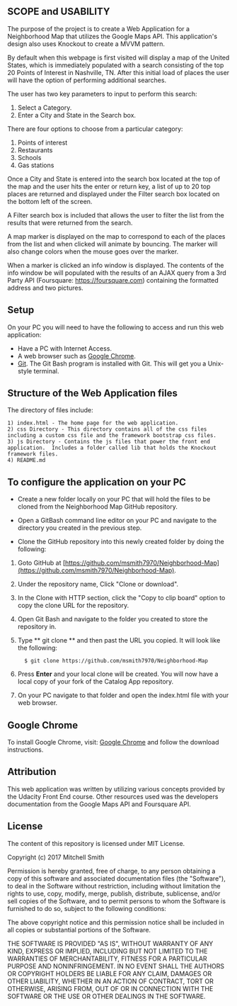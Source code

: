 ## SCOPE and USABILITY

The purpose of the project is to create a Web Application for a Neighborhood Map that utilizes the Google Maps API.  This application's design also uses Knockout to create a MVVM pattern.

By default when this webpage is first visited will display a map of the United States, which is immediately populated with a search consisting of the top 20 Points of Interest in Nashville, TN. After this initial load of places the user will have the option of performing additional searches.

The user has two key parameters to input to perform this search:
1. Select a Category.
2. Enter a City and State in the Search box.  

There are four options to choose from a particular category:
1. Points of interest
2. Restaurants
3. Schools
4. Gas stations

Once a City and State is entered into the search box located at the top of the map and the user hits the enter or return key, a list of up to 20 top places are returned and displayed under the Filter search box located on the bottom left of the screen.  

A Filter search box is included that allows the user to filter the list from the results that were returned from the search.  

A map marker is displayed on the map to correspond to each of the places from the list and when clicked will animate by bouncing.  The marker will also change colors when the mouse goes over the marker.

When a marker is clicked an info window is displayed.  The contents of the info window be will populated with the results of an AJAX query from a 3rd Party API (Foursquare: https://foursquare.com) containing the formatted address and two pictures.  


## Setup

On your PC you will need to have the following to access and run this web application:

* Have a PC with Internet Access.
* A web browser such as [Google Chrome](https://www.google.com/chrome/browser/).
* [Git](https://help.github.com/articles/set-up-git/).  The Git Bash program is installed with Git.  This will get you a Unix-style terminal.


## Structure of the Web Application files

The directory of files include:

    1) index.html - The home page for the web application.
    2) css Directory - This directory contains all of the css files including a custom css file and the framework bootstrap css files.
    3) js Directory - Contains the js files that power the front end application.  Includes a folder called lib that holds the Knockout framework files.
    4) README.md


## To configure the application on your PC

* Create a new folder locally on your PC that will hold the files to be cloned from the Neighborhood Map GitHub repository.

* Open a GitBash command line editor on your PC and navigate to the directory you created in the previous step.

* Clone the GitHub repository into this newly created folder by doing the following:

 1. Goto GitHub at [https://github.com/msmith7970/Neighborhood-Map](https://github.com/msmith7970/Neighborhood-Map).
 2. Under the repository name, Click "Clone or download".
 3. In the Clone with HTTP section, click the "Copy to clip board" option to copy the clone URL for the repository.
 4. Open Git Bash and navigate to the folder you created to store the repository in.
 5. Type ** git clone ** and then past the URL you copied.  It will look like the following:

          $ git clone https://github.com/msmith7970/Neighborhood-Map

 6.  Press **Enter** and your local clone will be created.  You will now have a
local copy of your fork of the Catalog App repository.
 7. On your PC navigate to that folder and open the index.html file with your web browser.


## Google Chrome

To install Google Chrome, visit:
[Google Chrome](http://www.browserwin.com/web/ "Google Chrome")
and follow the download instructions.


## Attribution

This web application was written by utilizing various concepts provided by the Udacity Front End course.  Other resources used was the developers documentation from the Google Maps API and Foursquare API.

## License

The content of this repository is licensed under MIT License.

Copyright (c) 2017 Mitchell Smith

Permission is hereby granted, free of charge, to any person obtaining a copy
of this software and associated documentation files (the "Software"), to deal
in the Software without restriction, including without limitation the rights
to use, copy, modify, merge, publish, distribute, sublicense, and/or sell
copies of the Software, and to permit persons to whom the Software is
furnished to do so, subject to the following conditions:

The above copyright notice and this permission notice shall be included in all
copies or substantial portions of the Software.

THE SOFTWARE IS PROVIDED "AS IS", WITHOUT WARRANTY OF ANY KIND, EXPRESS OR
IMPLIED, INCLUDING BUT NOT LIMITED TO THE WARRANTIES OF MERCHANTABILITY,
FITNESS FOR A PARTICULAR PURPOSE AND NONINFRINGEMENT. IN NO EVENT SHALL THE
AUTHORS OR COPYRIGHT HOLDERS BE LIABLE FOR ANY CLAIM, DAMAGES OR OTHER
LIABILITY, WHETHER IN AN ACTION OF CONTRACT, TORT OR OTHERWISE, ARISING FROM,
OUT OF OR IN CONNECTION WITH THE SOFTWARE OR THE USE OR OTHER DEALINGS IN THE
SOFTWARE.

